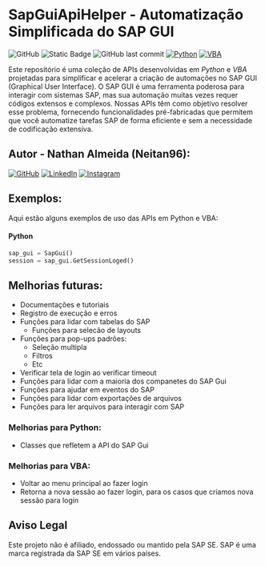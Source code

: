 # SapGuiApiHelper - Automatização Simplificada do SAP GUI

![GitHub](https://img.shields.io/github/license/Neitan96/SapGuiApiHelper)
![Static Badge](https://img.shields.io/badge/version-Alpha%200.2-blue)
![GitHub last commit](https://img.shields.io/github/last-commit/Neitan96/SapGuiApiHelper)
[![Python](https://img.shields.io/badge/python-3.9.6%2B-blue)](https://www.python.org/downloads/release/python-396/)
[![VBA](https://img.shields.io/badge/VBA-Excel-green)](https://docs.microsoft.com/en-us/office/vba/api/overview/excel)

Este repositório é uma coleção de APIs desenvolvidas em *Python* e *VBA* projetadas para simplificar e acelerar a criação de automações no SAP GUI (Graphical User Interface). O SAP GUI é uma ferramenta poderosa para interagir com sistemas SAP, mas sua automação muitas vezes requer códigos extensos e complexos. Nossas APIs têm como objetivo resolver esse problema, fornecendo funcionalidades pré-fabricadas que permitem que você automatize tarefas SAP de forma eficiente e sem a necessidade de codificação extensiva.

## Autor - **Nathan Almeida** (Neitan96):

[![GitHub](https://img.shields.io/badge/GitHub-Profile-black?style=flat&logo=github)](https://github.com/Neitan96)
[![LinkedIn](https://img.shields.io/badge/LinkedIn-Profile-blue?style=flat&logo=linkedin)](https://www.linkedin.com/in/neitan96/)
[![Instagram](https://img.shields.io/badge/Instagram-Profile-orange?style=flat&logo=instagram)](https://www.instagram.com/neitan96/)


## Exemplos:
Aqui estão alguns exemplos de uso das APIs em Python e VBA:

#### Python
```python
sap_gui = SapGui()
session = sap_gui.GetSessionLoged()
```

## Melhorias futuras:
* Documentações e tutoriais
* Registro de execução e erros
* Funções para lidar com tabelas do SAP
  * Funções para selecão de layouts
* Funções para pop-ups padrões:
  * Seleção multipla
  * Filtros
  * Etc
* Verificar tela de login ao verificar timeout
* Funções para lidar com a maioria dos companetes do SAP Gui
* Funções para ajudar em eventos do SAP
* Funções para lidar com exportações de arquivos
* Funções para ler arquivos para interagir com SAP

### Melhorias para Python:
* Classes que refletem a API do SAP Gui

### Melhorias para VBA:
* Voltar ao menu principal ao fazer login
* Retorna a nova sessão ao fazer login, para os casos que criamos nova sessão para login

## Aviso Legal

Este projeto não é afiliado, endossado ou mantido pela SAP SE. SAP é uma marca registrada da SAP SE em vários países.